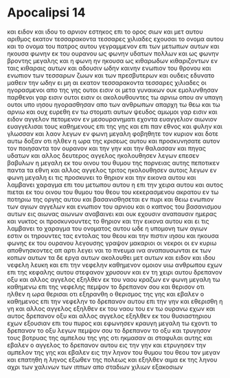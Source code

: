 # Apocalipsi 14
και ειδον και ιδου το αρνιον εστηκος επι το ορος σιων και μετ αυτου αριθμος εκατον τεσσαρακοντα τεσσαρες χιλιαδες εχουσαι το ονομα αυτου και το ονομα του πατρος αυτου γεγραμμενον επι των μετωπων αυτων
και ηκουσα φωνην εκ του ουρανου ως φωνην υδατων πολλων και ως φωνην βροντης μεγαλης και η φωνη ην ηκουσα ως κιθαρωδων κιθαριζοντων εν ταις κιθαραις αυτων
και αδουσιν ωδην καινην ενωπιον του θρονου και ενωπιον των τεσσαρων ζωων και των πρεσβυτερων και ουδεις εδυνατο μαθειν την ωδην ει μη αι εκατον τεσσαρακοντα τεσσαρες χιλιαδες οι ηγορασμενοι απο της γης
ουτοι εισιν οι μετα γυναικων ουκ εμολυνθησαν παρθενοι γαρ εισιν ουτοι εισιν οι ακολουθουντες τω αρνιω οπου αν υπαγη ουτοι υπο ιησου ηγορασθησαν απο των ανθρωπων απαρχη τω θεω και τω αρνιω
και ουχ ευρεθη εν τω στοματι αυτων ψευδος αμωμοι γαρ εισιν
και ειδον αγγελον πετομενον εν μεσουρανηματι εχοντα ευαγγελιον αιωνιον ευαγγελισαι τους καθημενους επι της γης και επι παν εθνος και φυλην και γλωσσαν και λαον
λεγων εν φωνη μεγαλη φοβηθητε τον κυριον και δοτε αυτω δοξαν οτι ηλθεν η ωρα της κρισεως αυτου και προσκυνησατε αυτον τον ποιησαντα τον ουρανον και την γην και την θαλασσαν και πηγας υδατων
και αλλος δευτερος αγγελος ηκολουθησεν λεγων επεσεν βαβυλων η μεγαλη εκ του οινου του θυμου της πορνειας αυτης πεποτικεν παντα τα εθνη
και αλλος αγγελος τριτος ηκολουθησεν αυτοις λεγων εν φωνη μεγαλη ει τις προσκυνει το θηριον και την εικονα αυτου και λαμβανει χαραγμα επι του μετωπου αυτου η επι την χειρα αυτου
και αυτος πιεται εκ του οινου του θυμου του θεου του κεκερασμενου ακρατου εν τω ποτηριω της οργης αυτου και βασανισθησεται εν πυρι και θειω ενωπιον των αγιων αγγελων και ενωπιον του αρνιου
και ο καπνος του βασανισμου αυτων εις αιωνας αιωνων αναβαινει και ουκ εχουσιν αναπαυσιν ημερας και νυκτος οι προσκυνουντες το θηριον και την εικονα αυτου και ει τις λαμβανει το χαραγμα του ονοματος αυτου
ωδε η υπομονη των αγιων εστιν οι τηρουντες τας εντολας του θεου και την πιστιν ιησου
και ηκουσα φωνης εκ του ουρανου λεγουσης γραψον μακαριοι οι νεκροι οι εν κυριω αποθνησκοντες απ αρτι λεγει ναι το πνευμα ινα αναπαυσωνται εκ των κοπων αυτων τα δε εργα αυτων ακολουθει μετ αυτων
και ειδον και ιδου νεφελη λευκη και επι την νεφελην καθημενον ομοιον υιω ανθρωπου εχων επι της κεφαλης αυτου στεφανον χρυσουν και εν τη χειρι αυτου δρεπανον οξυ
και αλλος αγγελος εξηλθεν εκ του ναου κραζων εν φωνη μεγαλη τω καθημενω επι της νεφελης πεμψον το δρεπανον σου και θερισον οτι ηλθεν η ωρα θερισαι οτι εξηρανθη ο θερισμος της γης
και εβαλεν ο καθημενος επι την νεφελην το δρεπανον αυτου επι την γην και εθερισθη η γη
και αλλος αγγελος εξηλθεν εκ του ναου του εν τω ουρανω εχων και αυτος δρεπανον οξυ
και αλλος αγγελος εξηλθεν εκ του θυσιαστηριου εχων εξουσιαν επι του πυρος και εφωνησεν κραυγη μεγαλη τω εχοντι το δρεπανον το οξυ λεγων πεμψον σου το δρεπανον το οξυ και τρυγησον τους βοτρυας της αμπελου της γης οτι ηκμασαν αι σταφυλαι αυτης
και εβαλεν ο αγγελος το δρεπανον αυτου εις την γην και ετρυγησεν την αμπελον της γης και εβαλεν εις την ληνον του θυμου του θεου τον μεγαν
και επατηθη η ληνος εξωθεν της πολεως και εξηλθεν αιμα εκ της ληνου αχρι των χαλινων των ιππων απο σταδιων χιλιων εξακοσιων
